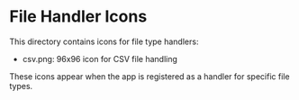 # File Handler Icons

This directory contains icons for file type handlers:

- csv.png: 96x96 icon for CSV file handling

These icons appear when the app is registered as a handler for specific file types.
